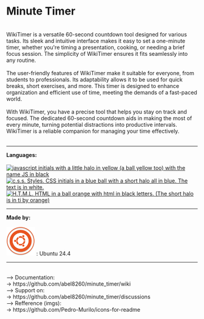 # Minute Timer<br/>
<br/>
WikiTimer is a versatile 60-second countdown tool designed for various tasks. Its sleek and intuitive interface makes it easy to set a one-minute timer, whether you're timing a presentation, cooking, or needing a brief focus session. The simplicity of WikiTimer ensures it fits seamlessly into any routine.<br/>
<br/>
The user-friendly features of WikiTimer make it suitable for everyone, from students to professionals. Its adaptability allows it to be used for quick breaks, short exercises, and more. This timer is designed to enhance organization and efficient use of time, meeting the demands of a fast-paced world.<br/>
<br/>
With WikiTimer, you have a precise tool that helps you stay on track and focused. The dedicated 60-second countdown aids in making the most of every minute, turning potential distractions into productive intervals. WikiTimer is a reliable companion for managing your time effectively.<br/>
<br/>
<hr/>
<b>Languages:</b><br/>
<br/>
<a href="https://imgbb.com/"><img width="75px" src="https://i.ibb.co/m4qkwN9/Screenshot-from-2024-07-31-06-06-21.png" alt="javascript initials with a little halo in yellow (a ball yellow too) with the name JS in black" border="0"></a>
<a href="https://imgbb.com/"><img width="75px"src="https://i.ibb.co/P5t7zGc/Screenshot-from-2024-07-31-06-05-01.png" alt="c.s.s. Styles. CSS initials in a blue ball with a short halo all in blue. The text is in white." border="0"></a>
<a href="https://imgbb.com/"><img width="75px" src="https://i.ibb.co/h8cgJPz/Screenshot-from-2024-07-31-06-03-31.png" alt="H.T.M.L. HTML in a ball orange with html in black letters. (The short halo is in ti by orange)" border="0"></a>
<br/>
<hr/>
<b>Made by:</b><br/>
<br/>
<img width="75px" src="https://github.com/Pedro-Murilo/icons-for-readme/blob/main/.github/ubuntu-icon.svg" alt="Ubuntu Icon, orange ball with section segments with little circles in white" /> : Ubuntu 24.4<br/>
<hr/><br/>
--> Documentation:<br/>
-> https://github.com/abel8260/minute_timer/wiki
<br/>
--> Support on:<br/>
-> https://github.com/abel8260/minute_timer/discussions
<br/>
--> Refference (imgs):<br/>
-> https://github.com/Pedro-Murilo/icons-for-readme
